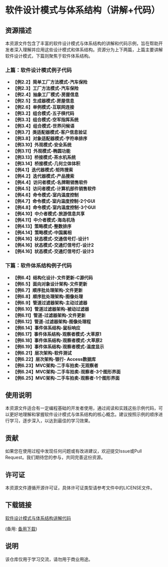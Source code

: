 # 软件设计模式与体系结构（讲解+代码）

## 资源描述

本资源文件包含了丰富的软件设计模式与体系结构的讲解和代码示例，旨在帮助开发者深入理解并应用这些设计模式和体系结构。资源分为上下两篇，上篇主要讲解软件设计模式，下篇则聚焦于软件体系结构。

### 上篇：软件设计模式例子代码

- **【例2.2】简单工厂方法模式-汽车保险**
- **【例2.3】工厂方法模式-汽车保险**
- **【例2.4】抽象工厂模式-房屋信息**
- **【例2.5】生成器模式-房屋信息**
- **【例2.6】单例模式-互联网连接**
- **【例3.2】组合模式-五子棋代码**
- **【例3.3】组合模式-空军指挥系统**
- **【例3.4】组合模式-世界问候语**
- **【例3.7】类适配器模式-客户信息验证**
- **【例3.8】对象适配器模式-字符串排序**
- **【例3.10】外观模式-安全系统**
- **【例3.11】外观模式-椭圆功能**
- **【例3.13】桥接模式-茶水机系统**
- **【例3.14】桥接模式-几何立体体积**
- **【例4.1】迭代器模式-矩阵搜索**
- **【例4.2】迭代器模式-产品搜索**
- **【例4.4】访问者模式-名牌鞋销售软件**
- **【例4.5】访问者模式-计算机部件销售软件**
- **【例4.6】命令模式-室内温度控制**
- **【例4.7】命令模式-室内温度控制-2个GUI**
- **【例4.8】命令模式-室内温度控制-3个GUI**
- **【例4.10】中介者模式-旅游信息共享**
- **【例4.11】中介者模式-海岛机场**
- **【例4.13】策略模式-整数排序**
- **【例4.14】策略模式-中国属相**
- **【例4.16】状态模式-交通信号灯-设计1**
- **【例4.16】状态模式-交通灯信号灯-设计2**
- **【例4.16】状态模式-交通灯信号灯-设计3**

### 下篇：软件体系结构例子代码

- **【例6.4】结构化设计-文件更新-C源代码**
- **【例6.5】面向对象设计架构-文件更新**
- **【例6.7】顺序批处理架构-文件更新**
- **【例6.8】顺序批处理架构-图像处理**
- **【例6.9】管道过滤器架构-主动过滤器**
- **【例6.10】管道过滤器架构-被动过滤器**
- **【例6.11】管道-过滤器架构-文件更新**
- **【例6.12】管道-过滤器架构-图像处理程**
- **【例6.14】事件体系结构-鼠标响应**
- **【例6.17】事件体系结构-观察者模式-大草原1**
- **【例6.18】事件体系结构-观察者模式-大草原2**
- **【例6.19】事件体系结构-观察者模式-温度显示**
- **【例6.21】层次架构-软件测试**
- **【例6.22】层次架构-银行- Access数据库**
- **【例6.23】MVC架构-二手车拍卖-无观察者**
- **【例6.24】MVC架构-二手车拍卖-观察者-3个图形界面**
- **【例6.25】MVC架构-二手车拍卖-观察者-1个图形界面**

## 使用说明

本资源文件适合有一定编程基础的开发者使用，通过阅读和实践这些示例代码，可以更好地理解和掌握软件设计模式与体系结构的核心概念。建议按照示例的顺序进行学习，逐步深入，以达到最佳的学习效果。

## 贡献

如果您在使用过程中发现任何问题或有改进建议，欢迎提交Issue或Pull Request。我们期待您的参与，共同完善这份资源。

## 许可证

本资源文件遵循开源许可证，具体许可证类型请参考文件中的LICENSE文件。

## 下载链接
[软件设计模式与体系结构讲解代码](https://pan.quark.cn/s/c637bdf35319) 

(备用: [备用下载](https://pan.baidu.com/s/1IxrIgYUiUVI54YJnVuM5FA?pwd=1234))

## 说明

该仓库仅用于学习交流，请勿用于商业用途。

